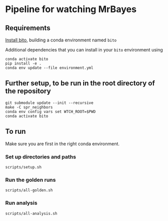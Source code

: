 # Pipeline for watching MrBayes

## Requirements

[Install bito](https://github.com/phylovi/bito), building a conda environment named `bito`

Additional dependencies that you can install in your `bito` environment using

    conda activate bito
    pip install -e .
    conda env update --file environment.yml

## Further setup, to be run in the root directory of the repository

    git submodule update --init --recursive
    make -C spr_neighbors
    conda env config vars set WTCH_ROOT=$PWD
    conda activate bito


## To run

Make sure you are first in the right conda environment.

### Set up directories and paths

    scripts/setup.sh

### Run the golden runs

    scripts/all-golden.sh

### Run analysis

    scripts/all-analysis.sh
